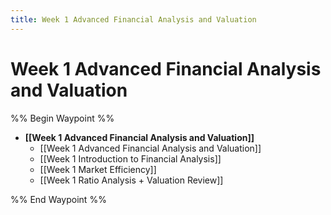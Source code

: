 ```yaml
---
title: Week 1 Advanced Financial Analysis and Valuation
---
```


# Week 1 Advanced Financial Analysis and Valuation

%% Begin Waypoint %%

- **[[Week 1 Advanced Financial Analysis and Valuation]]**
	- [[Week 1 Advanced Financial Analysis and Valuation]]
	- [[Week 1 Introduction to Financial Analysis]]
	- [[Week 1 Market Efficiency]]
	- [[Week 1 Ratio Analysis + Valuation Review]]

%% End Waypoint %%